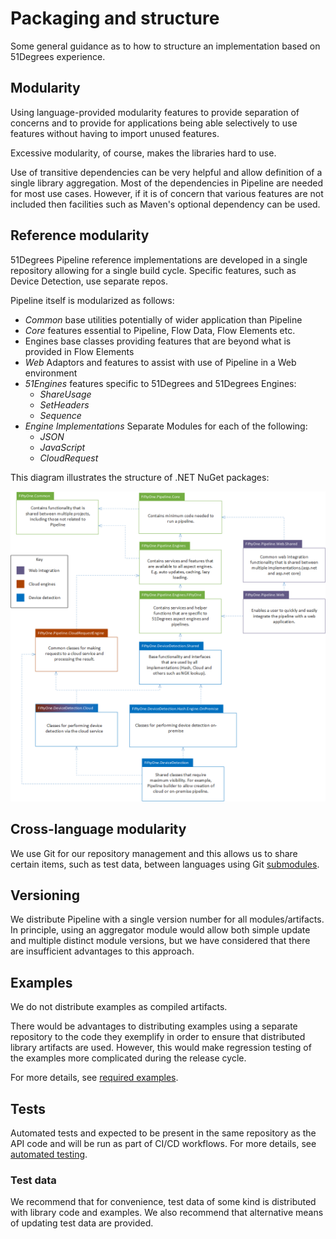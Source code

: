 # Packaging and structure

Some general guidance as to how to structure an implementation based on
51Degrees experience.

## Modularity

Using language-provided modularity features to provide separation
of concerns and to provide for applications being able selectively to
use features  without having to import unused features.

Excessive modularity, of course, makes the libraries hard to use.

Use of transitive dependencies can be very helpful and allow definition
of a single library aggregation. Most of the dependencies in Pipeline
are needed for most use cases. However, if it is of concern that various
features are not included then facilities such as Maven's optional dependency can
be used.

## Reference modularity

51Degrees Pipeline reference implementations are developed in a single repository
allowing for a single build cycle. Specific features, such as Device Detection,
use separate repos.

Pipeline itself is modularized as follows:

- *Common* base utilities potentially of wider application than Pipeline
- *Core* features essential to Pipeline, Flow Data, Flow Elements etc.
- Engines base classes providing features that are beyond what is provided in Flow Elements
- *Web* Adaptors and features to assist with use of Pipeline in a Web environment
- *51Engines* features specific to 51Degrees and 51Degrees Engines:
  - *ShareUsage*
  - *SetHeaders*
  - *Sequence*
- *Engine Implementations* Separate Modules for each of the following:
  - *JSON*
  - *JavaScript*
  - *CloudRequest*

This diagram illustrates the structure of .NET NuGet packages:

![Illustration of package structure](images/v4%20Packages.png)

## Cross-language modularity

We use Git for our repository management and this allows us to share certain
items, such as test data, between languages using Git [submodules](https://git-scm.com/book/en/v2/Git-Tools-Submodules).

## Versioning

We distribute Pipeline with a single version number for all modules/artifacts.
In principle, using an aggregator module would allow both simple update
and multiple distinct module versions, but we have considered that there
are insufficient advantages to this approach.

## Examples

We do not distribute examples as compiled artifacts.

There would be advantages to distributing examples using a separate repository
to the code they exemplify in order to
ensure that distributed library artifacts are used. However, this would make
regression testing of the examples more complicated during the release cycle.

For more details, see [required examples](required-examples.md).

## Tests

Automated tests and expected to be present in the same repository as the
API code and will be run as part of CI/CD workflows.
For more details, see [automated testing](automated-testing.md).

### Test data

We recommend that for convenience, test data of some kind is distributed with
library code and examples. We also recommend that alternative means of updating
test data are provided.


